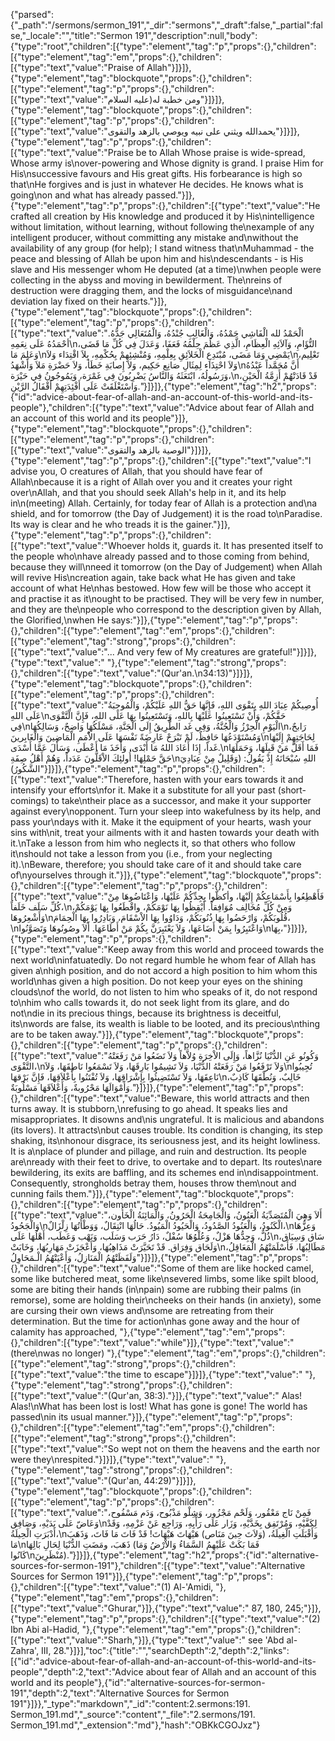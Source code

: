 {"parsed":{"_path":"/sermons/sermon_191","_dir":"sermons","_draft":false,"_partial":false,"_locale":"","title":"Sermon 191","description":null,"body":{"type":"root","children":[{"type":"element","tag":"p","props":{},"children":[{"type":"element","tag":"em","props":{},"children":[{"type":"text","value":"Praise of Allah"}]}]},{"type":"element","tag":"blockquote","props":{},"children":[{"type":"element","tag":"p","props":{},"children":[{"type":"text","value":"ومن خطبة له(عليه السلام"}]}]},{"type":"element","tag":"blockquote","props":{},"children":[{"type":"element","tag":"p","props":{},"children":[{"type":"text","value":"يحمدالله ويثني على نبيه ويوصي بالزهد والتقوى"}]}]},{"type":"element","tag":"p","props":{},"children":[{"type":"text","value":"Praise be to Allah Whose praise is wide-spread, Whose army is\nover-powering and Whose dignity is grand. I praise Him for His\nsuccessive favours and His great gifts. His forbearance is high so that\nHe forgives and is just in whatever He decides. He knows what is going\non and what has already passed."}]},{"type":"element","tag":"p","props":{},"children":[{"type":"text","value":"He crafted all creation by His knowledge and produced it by His\nintelligence without limitation, without learning, without following the\nexample of any intelligent producer, without committing any mistake and\nwithout the availability of any group (for help); I stand witness that\nMuhammad - the peace and blessing of Allah be upon him and his\ndescendants - is His slave and His messenger whom He deputed (at a time)\nwhen people were collecting in the abyss and moving in bewilderment. The\nreins of destruction were dragging them, and the locks of misguidance\nand deviation lay fixed on their hearts."}]},{"type":"element","tag":"blockquote","props":{},"children":[{"type":"element","tag":"p","props":{},"children":[{"type":"text","value":"الْحَمْدُ لله الْفَاشِي حَمْدُهُ، وَالْغَالِبِ جُنْدُهُ، وَالْمُتَعَالِي جَدُّهُ. أحْمَدُهُ عَلَى نِعَمِهِ\nالتُّؤَامِ، وَآلاَئِهِ الْعِظَامِ، الَّذِي عَظُمَ حِلْمُهُ فَعَفَا، وَعَدَلَ فِي كُلِّ مَا قَضَى، وَعَلِمَ مَا\nيَمْضِي وَمَا مَضَى، مُبْتَدِعِ الْخَلاَئِقِ بِعِلْمِهِ، وَمُنْشِئِهِمْ بِحُكْمِهِ، بِلاَ اقْتِدَاء وَلاَ\nتَعْلِيم، وَلاَ احْتِذَاء لِمِثَالِ صَانِع حَكِيم، وَلاَ إِصابَةِ خَطَأ، وَلاَ حَضْرَةِ مَلاَ وَأَشْهَدُ\nأَنَّ مُحَمَّداً عَبْدُهُ وَرَسُولُهُ، ابْتَعَثَهُ وَالنَّاسُ يَضْرِبُونَ فِي غَمْرَة، وَيَمُوجُونُ فِي حَيْرَة،\nقَدْ قَادَتْهُمْ أَزِمَّةُ الْحَيْنِ، وَاسْتَغْلَقَتْ عَلَى أَفْئِدَتِهِمْ أَقْفَالُ الرَّيْنِ."}]}]},{"type":"element","tag":"h2","props":{"id":"advice-about-fear-of-allah-and-an-account-of-this-world-and-its-people"},"children":[{"type":"text","value":"Advice about fear of Allah and an account of this world and its people"}]},{"type":"element","tag":"blockquote","props":{},"children":[{"type":"element","tag":"p","props":{},"children":[{"type":"text","value":"الوصية بالزهد والتقوى"}]}]},{"type":"element","tag":"p","props":{},"children":[{"type":"text","value":"I advise you, O creatures of Allah, that you should have fear of Allah\nbecause it is a right of Allah over you and it creates your right over\nAllah, and that you should seek Allah's help in it, and its help in\n(meeting) Allah. Certainly, for today fear of Allah is a protection and\na shield, and for tomorrow (the Day of Judgement) it is the road to\nParadise. Its way is clear and he who treads it is the gainer."}]},{"type":"element","tag":"p","props":{},"children":[{"type":"text","value":"Whoever holds it, guards it. It has presented itself to the people who\nhave already passed and to those coming from behind, because they will\nneed it tomorrow (on the Day of Judgement) when Allah will revive His\ncreation again, take back what He has given and take account of what He\nhas bestowed. How few will be those who accept it and practise it as it\nought to be practised. They will be very few in number, and they are the\npeople who correspond to the description given by Allah, the Glorified,\nwhen He says:"}]},{"type":"element","tag":"p","props":{},"children":[{"type":"element","tag":"em","props":{},"children":[{"type":"element","tag":"strong","props":{},"children":[{"type":"text","value":"... And very few of My creatures are grateful!"}]}]},{"type":"text","value":" "},{"type":"element","tag":"strong","props":{},"children":[{"type":"text","value":"(Qur'an.\n34:13)"}]}]},{"type":"element","tag":"blockquote","props":{},"children":[{"type":"element","tag":"p","props":{},"children":[{"type":"text","value":"أُوصِيكُمْ عِبَادَ اللهِ بِتَقْوَى اللهِ، فَإِنَّهَا حَقُّ اللهِ عَلَيْكُمْ، وَالْمُوجِبَةُ عَلَى اللهِ\nحَقَّكُمْ، وَأَنْ تَسْتَعِينُوا عَلَيْهَا بِاللهِ، وَتَسْتَعِينُوا بِهَا عَلَى اللهِ، فَإِنَّ الْتَّقْوَى فِي\nالْيَوْمِ الْحِرْزُ وَالْجُنَّةُ، وَفِي غَد الطَّرِيقُ إِلَى الْجَنَّةِ، مَسْلَكُهَا وَاضِحٌ، وَسَالِكُهَا\nرَابحٌ، وَمُسْتَوْدَعُهَا حَافِظٌ، لَمْ تَبْرَحْ عَارِضَةً نَفْسَهَا عَلَى الاُْمَمِ الْمَاضِينَ وَالْغَابِرينَ\nلِحَاجَتِهِمْ إِلَيْهَا غَداً، إِذَا أَعَادَ اللهُ مَا أَبْدَى، وَأَخَذَ مَا أَعْطَى، وَسَأَلَ عَمَّا أَسْدَى.\nفَمَا أَقَلَّ مَنْ قَبِلَهَا، وَحَمَلَهَا حَقَّ حَمْلِهَا! أُولئِكَ الاْقَلُّونَ عَدَداً، وَهُمْ أَهْلُ صِفَةِ\nاللهِ سُبْحَانَهُ إِذْ يَقُولُ: (وَقَلِيلٌ مِنْ عِبَادِيَ الشَّكُورُ)"}]}]},{"type":"element","tag":"p","props":{},"children":[{"type":"text","value":"Therefore, hasten with your ears towards it and intensify your efforts\nfor it. Make it a substitute for all your past (short-comings) to take\ntheir place as a successor, and make it your supporter against every\nopponent. Turn your sleep into wakefulness by its help, and pass your\ndays with it. Make it the equipment of your hearts, wash your sins with\nit, treat your ailments with it and hasten towards your death with it.\nTake a lesson from him who neglects it, so that others who follow it\nshould not take a lesson from you (i.e., from your neglecting it).\nBeware, therefore; you should take care of it and should take care of\nyourselves through it."}]},{"type":"element","tag":"blockquote","props":{},"children":[{"type":"element","tag":"p","props":{},"children":[{"type":"text","value":"فَأَهْطِعُوا بِأَسْمَاعِكُمْ إِلَيْهَا، وأكظّوا بِجِدِّكُمْ عَلَيْهَا، وَاعْتَاضُوهَا مِنْ كُلِّ سَلَف خَلَفاً،\nوَمِنْ كُلِّ مُخَالِف مُوَافِقاً. أَيْقِظُوا بِهَا نَوْمَكُمْ، واقْطَعُوا بِهَا يَوْمَكُمْ، وَأَشْعِرُوهَا\nقُلُوبَكُمْ، وَارْحَضُوا بِهَا ذُنُوبَكُمْ، وَدَاوُوا بِهَا الاْسْقَامَ، وَبَادِرُوا بِهَا الْحِمَامَ،\nوَاعْتَبِرُوا بِمَنْ أَضَاعَهَا، وَلاَ يَعْتَبِرَنَّ بِكُمْ مَنْ أَطَاعَهَا. أَلاَ وصُونُوهَا وَتَصَوَّنُوا\nبِهَا،"}]}]},{"type":"element","tag":"p","props":{},"children":[{"type":"text","value":"Keep away from this world and proceed towards the next world\ninfatuatedly. Do not regard humble he whom fear of Allah has given a\nhigh position, and do not accord a high position to him whom this world\nhas given a high position. Do not keep your eyes on the shining clouds\nof the world, do not listen to him who speaks of it, do not respond to\nhim who calls towards it, do not seek light from its glare, and do not\ndie in its precious things, because its brightness is deceitful, its\nwords are false, its wealth is liable to be looted, and its precious\nthing are to be taken away."}]},{"type":"element","tag":"blockquote","props":{},"children":[{"type":"element","tag":"p","props":{},"children":[{"type":"text","value":"وَكُونُو عَنِ الدُّنْيَا نُزَّاهاً، وَإِلَى الاْخِرَةِ وُلاَّهاً وَلاَ تَضَعُوا مَنْ رَفَعَتْهُ التَّقْوَى،\nوَلاَ تَرْفَعُوا مَنْ رَفَعَتْهُ الدُّنْيَا، وَلاَ تَشِيمُوا بَارِقَهَا، وَلاَ تَسْمَعُوا نَاطِقَهَا، وَلاَ\nتُجِيبُوا نَاعِقَهَا، وَلاَ تَسْتَضِيئُوا بِإِشْرَاقِهَا، وَلاَ تُفْتَنُوا بِأَعْلاَقِهَا، فَإِنَّ بَرْقهَا\nخَالِبٌ، وَنُطْقَهَا كَاذِبٌ، وَأَمْوَالَهَا مَحْرُوبةٌ، وَأَعْلاَقَهَا مَسْلُوبَةٌ."}]}]},{"type":"element","tag":"p","props":{},"children":[{"type":"text","value":"Beware, this world attracts and then turns away. It is stubborn,\nrefusing to go ahead. It speaks lies and misappropriates. It disowns and\nis ungrateful. It is malicious and abandons (its lovers). It attracts\nbut causes trouble. Its condition is changing, its step shaking, its\nhonour disgrace, its seriousness jest, and its height lowliness. It is a\nplace of plunder and pillage, and ruin and destruction. Its people are\nready with their feet to drive, to overtake and to depart. Its routes\nare bewildering, its exits are baffling, and its schemes end in\ndisappointment. Consequently, strongholds betray them, houses throw them\nout and cunning fails them."}]},{"type":"element","tag":"blockquote","props":{},"children":[{"type":"element","tag":"p","props":{},"children":[{"type":"text","value":"أَلاَ وَهِيَ الْمُتَصَدِّيَةُ الْعَنُونُ، وَالْجَامِحَةُ الْحَرُونُ، وَالْمَائِنَةُ الْخَأُون، وَالْجَحُودُ\nالْكَنُودُ، وَالْعَنُودُ الصَّدُودُ، وَالْحَيُودُ الْمَيُودُ. حَالُهَا انْتِقَالٌ، وَوَطْأَتُهَا زِلْزَالٌ،\nوَعِزُّهَا ذُلٌّ، وَجِدُّهَا هَزْلٌ، وَعُلْوُهَا سُفْلٌ، دَارُ حَرَب وَسَلَب، وَنَهْب وَعَطَب، أَهْلُهَا عَلَى\nسَاق وَسِيَاق، وَلَحَاق وَفِرَاق. قَدْ تَحَيَّرَتْ مَذَاهِبُهَا، وَأَعْجَزَتْ مَهَارِبُهَا، وَخَابَتْ\nمَطَالِبُهَا، فَأَسْلَمَتْهُمُ الْمَعَاقِلُ، وَلَفَظَتْهُمُ الْمَنَازِلُ، وَأَعْيَتْهُمُ الْـمَحَاوِلُ"}]}]},{"type":"element","tag":"p","props":{},"children":[{"type":"text","value":"Some of them are like hocked camel, some like butchered meat, some like\nsevered limbs, some like spilt blood, some are biting their hands (in\npain) some are rubbing their palms (in remorse), some are holding their\ncheeks on their hands (in anxiety), some are cursing their own views and\nsome are retreating from their determination. But the time for action\nhas gone away and the hour of calamity has approached, "},{"type":"element","tag":"em","props":{},"children":[{"type":"text","value":"while"}]},{"type":"text","value":" (there\nwas no longer) "},{"type":"element","tag":"em","props":{},"children":[{"type":"element","tag":"strong","props":{},"children":[{"type":"text","value":"the time to escape"}]}]},{"type":"text","value":" "},{"type":"element","tag":"strong","props":{},"children":[{"type":"text","value":"(Qur'an, 38:3)."}]},{"type":"text","value":" Alas! Alas!\nWhat has been lost is lost! What has gone is gone! The world has passed\nin its usual manner."}]},{"type":"element","tag":"p","props":{},"children":[{"type":"element","tag":"em","props":{},"children":[{"type":"element","tag":"strong","props":{},"children":[{"type":"text","value":"So wept not on them the heavens and the earth nor were they\nrespited."}]}]},{"type":"text","value":" "},{"type":"element","tag":"strong","props":{},"children":[{"type":"text","value":"(Qur'an, 44:29)"}]}]},{"type":"element","tag":"blockquote","props":{},"children":[{"type":"element","tag":"p","props":{},"children":[{"type":"text","value":"فَمِنْ نَاج مَعْقُور، وَلَحْم مَجْزُور، وَشِلْو مَذْبُوح، وَدَم مَسْفُوح، وَعَاضّ عَلَى يَدَيْهِ، وَصَافِق\nلِكَفَّيْهِ، وَمُرْتَفِق بِخَدَّيْهِ، وَزَار عَلَى رَأْيِهِ، وَرَاجِع عَنْ عَزْمِهِ، وَقَدْ أَدْبَرَتِ الْحِيلَةُ،\nوَأَقْبَلَتِ الْغِيلَةُ، (وَلاَتَ حِينَ مَنَاص) هَيْهَاتَ هَيْهَاتَ! قَدْ فَاتَ مَا فَاتَ، وَذَهَبَ مَا\nذَهَبَ، ومَضَتِ الدُّنْيَا لِحَالِ بَالِهَا (فَمَا بَكَتْ عَلَيْهِمُ السَّمَاءُ وَالاْرْضُ وَمَا كَانُوا\nمُنْظَرِينَ)."}]}]},{"type":"element","tag":"h2","props":{"id":"alternative-sources-for-sermon-191"},"children":[{"type":"text","value":"Alternative Sources for Sermon 191"}]},{"type":"element","tag":"p","props":{},"children":[{"type":"text","value":"(1) Al-'Amidi, "},{"type":"element","tag":"em","props":{},"children":[{"type":"text","value":"Ghurar,"}]},{"type":"text","value":" 87, 180, 245;"}]},{"type":"element","tag":"p","props":{},"children":[{"type":"text","value":"(2) Ibn Abi al-Hadid, "},{"type":"element","tag":"em","props":{},"children":[{"type":"text","value":"Sharh,"}]},{"type":"text","value":" see 'Abd al-Zahra', III, 28."}]}],"toc":{"title":"","searchDepth":2,"depth":2,"links":[{"id":"advice-about-fear-of-allah-and-an-account-of-this-world-and-its-people","depth":2,"text":"Advice about fear of Allah and an account of this world and its people"},{"id":"alternative-sources-for-sermon-191","depth":2,"text":"Alternative Sources for Sermon 191"}]}},"_type":"markdown","_id":"content:2.sermons:191. Sermon_191.md","_source":"content","_file":"2.sermons/191. Sermon_191.md","_extension":"md"},"hash":"OBKkCGOJxz"}